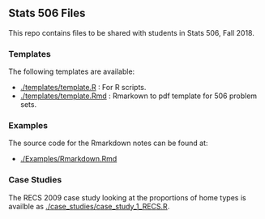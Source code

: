## Stats 506 Files

This repo contains files to be shared with students in Stats 506, Fall 2018.

### Templates

The following templates are available:
  - [./templates/template.R](./templates/template.R) : For R scripts.
  - [./templates/template.Rmd](./templates/template.Rmd) : Rmarkown to pdf template for 506 problem sets.

### Examples
 
The source code for the Rmarkdown notes can be found at:
  - [./Examples/Rmarkdown.Rmd](./Examples/Rmarkdown.Rmd)

### Case Studies

The RECS 2009 case study looking at the proportions of home types is availble as 
[./case_studies/case_study_1_RECS.R](./case_studies/case_study_1_RECS.R).
